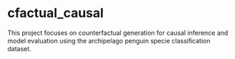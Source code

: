 # cfactual_causal
This project focuses on counterfactual generation for causal inference and model evaluation using the archipelago penguin specie classiﬁcation dataset.
